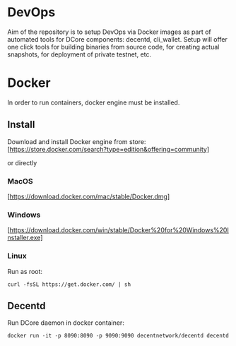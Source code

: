 # DevOps
Aim of the repository is to setup DevOps via Docker images as part of automated tools for DCore components: decentd, cli_wallet. Setup will offer one click tools for building binaries from source code, for creating actual snapshots, for deployment of private testnet, etc.

# Docker
In order to run containers, docker engine must be installed.

## Install
Download and install Docker engine from store: [https://store.docker.com/search?type=edition&offering=community]

or directly

### MacOS
[https://download.docker.com/mac/stable/Docker.dmg]

### Windows
[https://download.docker.com/win/stable/Docker%20for%20Windows%20Installer.exe]

### Linux
Run as root:

```
curl -fsSL https://get.docker.com/ | sh
```

## Decentd

Run DCore daemon in docker container:
```
docker run -it -p 8090:8090 -p 9090:9090 decentnetwork/decentd decentd
```
